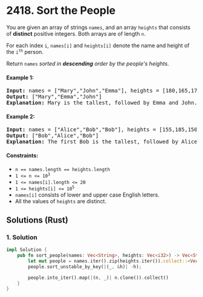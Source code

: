 # 2418. Sort the People
You are given an array of strings `names`, and an array `heights` that consists of **distinct** positive integers. Both arrays are of length `n`.

For each index `i`, `names[i]` and `heights[i]` denote the name and height of the <code>i<sup>th</sup></code> person.

Return `names` *sorted in **descending** order by the people's heights*.

#### Example 1:
<pre>
<strong>Input:</strong> names = ["Mary","John","Emma"], heights = [180,165,170]
<strong>Output:</strong> ["Mary","Emma","John"]
<strong>Explanation:</strong> Mary is the tallest, followed by Emma and John.
</pre>

#### Example 2:
<pre>
<strong>Input:</strong> names = ["Alice","Bob","Bob"], heights = [155,185,150]
<strong>Output:</strong> ["Bob","Alice","Bob"]
<strong>Explanation:</strong> The first Bob is the tallest, followed by Alice and the second Bob.
</pre>

#### Constraints:
* `n == names.length == heights.length`
* <code>1 <= n <= 10<sup>3</sup></code>
* `1 <= names[i].length <= 20`
* <code>1 <= heights[i] <= 10<sup>5</sup></code>
* `names[i]` consists of lower and upper case English letters.
* All the values of `heights` are distinct.

## Solutions (Rust)

### 1. Solution
```Rust
impl Solution {
    pub fn sort_people(names: Vec<String>, heights: Vec<i32>) -> Vec<String> {
        let mut people = names.iter().zip(heights.iter()).collect::<Vec<_>>();
        people.sort_unstable_by_key(|(_, &h)| -h);

        people.into_iter().map(|(n, _)| n.clone()).collect()
    }
}
```
